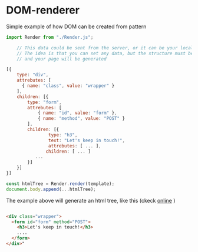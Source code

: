# DOM-renderer

Simple example of how DOM can be created from pattern

```javascript
import Render from "./Render.js";

    // This data could be sent from the server, or it can be your local configuration
    // The idea is that you can set any data, but the structure must be the same (pattern)
    // and your page will be generated

[{
    type: "div",
    attrebutes: [
      { name: "class", value: "wrapper" }
    ],
    children: [{
        type: "form",
        attrebutes: [
            { name: "id", value: "form" },
            { name: "method", value: "POST" }
        ],
        children: [{
                type: "h3",
                text: "Let's keep in touch!",
                attrebutes: [ ... ],
               children: [ ... ]
           ...
        }]
    }]
}]

const htmlTree = Render.render(template);
document.body.append(...htmlTree);

```

The example above will generate an html tree, like this (ckeck [online](https://husakyurii.github.io/DOM-renderer/dist/) )

```html

<div class="wrapper">
  <form id="form" method="POST">
    <h3>Let's keep in touch!</h3>
    ....
  </form>
</div>"

```
